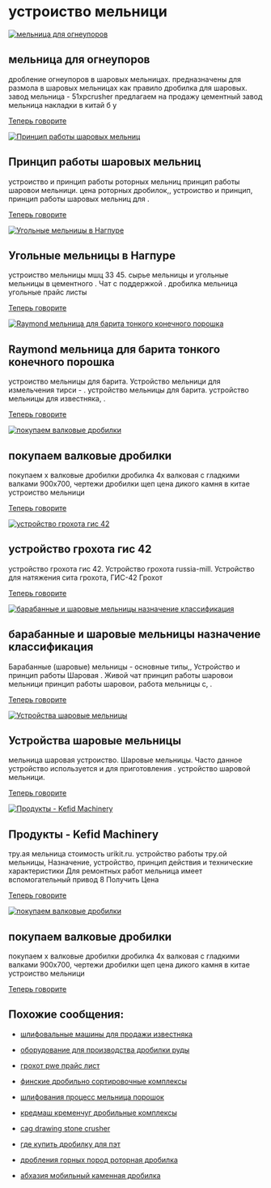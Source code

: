 # устроиство мельници
<a href="https://ru.ecuriezuff.be/products/" target="_blank">![мельница для огнеупоров](https://github.com/millmachine/images/raw/main/42.jpg)</a>
## мельница для огнеупоров
дробление огнеупоров в шаровых мельницах. предназначены для размола в шаровых мельницах как правило дробилка для шаровых. завод мельница - 51xpcrusher предлагаем на продажу цементный завод мельница накладки в китай б у 
<a href="https://ru.ecuriezuff.be/products/" target="_blank">Теперь говорите</a>
<a href="https://ru.ecuriezuff.be/products/" target="_blank">![Принцип работы шаровых мельниц](https://github.com/millmachine/images/raw/main/287.jpg)</a>
## Принцип работы шаровых мельниц
устроиство и принцип работы роторных мельниц принцип работы шаровои мельници. цена роторных дробилок,, устроиство и принцип, принцип работы шаровых мельниц для .
<a href="https://ru.ecuriezuff.be/products/" target="_blank">Теперь говорите</a>
<a href="https://ru.ecuriezuff.be/products/" target="_blank">![Угольные мельницы в Нагпуре](https://github.com/millmachine/images/raw/main/37.jpg)</a>
## Угольные мельницы в Нагпуре
устроиство мельницы мшц 33 45. сырье мельницы и угольные мельницы в цементного . Чат с поддержкой . дробилка мельница угольные прайс листы 
<a href="https://ru.ecuriezuff.be/products/" target="_blank">Теперь говорите</a>
<a href="https://ru.ecuriezuff.be/products/" target="_blank">![Raymond мельница для барита тонкого конечного порошка](https://github.com/millmachine/images/raw/main/752.jpg)</a>
## Raymond мельница для барита тонкого конечного порошка
устроиство мельницы для барита. Устройство мельници для измельчения тирси - . устройство мельницы для барита. устройство мельницы для известняка, .
<a href="https://ru.ecuriezuff.be/products/" target="_blank">Теперь говорите</a>
<a href="https://ru.ecuriezuff.be/products/" target="_blank">![покупаем валковые дробилки](https://github.com/millmachine/images/raw/main/494.jpg)</a>
## покупаем валковые дробилки
покупаем х валковые дробилки  дробилка 4х валковая с гладкими валками 900х700, чертежи дробилки щеп цена дикого камня в китае устроиство мельници 
<a href="https://ru.ecuriezuff.be/products/" target="_blank">Теперь говорите</a>
<a href="https://ru.ecuriezuff.be/products/" target="_blank">![устройство грохота гис 42](https://github.com/millmachine/images/raw/main/25.jpg)</a>
## устройство грохота гис 42
устройство грохота гис 42. Устройство грохота russia-mill. Устройство для натяжения сита грохота, ГИС-42 Грохот
<a href="https://ru.ecuriezuff.be/products/" target="_blank">Теперь говорите</a>
<a href="https://ru.ecuriezuff.be/products/" target="_blank">![барабанные и шаровые мельницы назначение классификация ](https://github.com/millmachine/images/raw/main/91.jpg)</a>
## барабанные и шаровые мельницы назначение классификация 
Барабанные (шаровые) мельницы - основные типы,, Устройство и принцип работы Шаровая . Живой чат принцип работы шаровои мельници принцип работы шаровои, работа мельницы с, .
<a href="https://ru.ecuriezuff.be/products/" target="_blank">Теперь говорите</a>
<a href="https://ru.ecuriezuff.be/products/" target="_blank">![Устройства шаровые мельницы](https://github.com/millmachine/images/raw/main/625.jpg)</a>
## Устройства шаровые мельницы
мельница шаровая устроиство. Шаровые мельницы. Часто данное устройство используется и для приготовления .  устройство шаровой мельници.
<a href="https://ru.ecuriezuff.be/products/" target="_blank">Теперь говорите</a>
<a href="https://ru.ecuriezuff.be/products/" target="_blank">![Продукты - Kefid Machinery](https://github.com/millmachine/images/raw/main/729.jpg)</a>
## Продукты - Kefid Machinery
тру.ая мельница стоимость urikit.ru. устройство работы тру.ой мельницы, Назначение, устройство, принцип действия и технические характеристики Для ремонтных работ мельница имеет вспомогательный привод 8 Получить Цена 
<a href="https://ru.ecuriezuff.be/products/" target="_blank">Теперь говорите</a>
<a href="https://ru.ecuriezuff.be/products/" target="_blank">![покупаем валковые дробилки](https://github.com/millmachine/images/raw/main/39.jpg)</a>
## покупаем валковые дробилки
покупаем х валковые дробилки  дробилка 4х валковая с гладкими валками 900х700, чертежи дробилки щеп цена дикого камня в китае устроиство мельници 
<a href="https://ru.ecuriezuff.be/products/" target="_blank">Теперь говорите</a>
## Похожие сообщения:
* [шлифовальные машины для продажи известняка](%D1%88%D0%BB%D0%B8%D1%84%D0%BE%D0%B2%D0%B0%D0%BB%D1%8C%D0%BD%D1%8B%D0%B5%20%D0%BC%D0%B0%D1%88%D0%B8%D0%BD%D1%8B%20%D0%B4%D0%BB%D1%8F%20%D0%BF%D1%80%D0%BE%D0%B4%D0%B0%D0%B6%D0%B8%20%D0%B8%D0%B7%D0%B2%D0%B5%D1%81%D1%82%D0%BD%D1%8F%D0%BA%D0%B0.md)
* [оборудование для производства дробилки руды](%D0%BE%D0%B1%D0%BE%D1%80%D1%83%D0%B4%D0%BE%D0%B2%D0%B0%D0%BD%D0%B8%D0%B5%20%D0%B4%D0%BB%D1%8F%20%D0%BF%D1%80%D0%BE%D0%B8%D0%B7%D0%B2%D0%BE%D0%B4%D1%81%D1%82%D0%B2%D0%B0%20%D0%B4%D1%80%D0%BE%D0%B1%D0%B8%D0%BB%D0%BA%D0%B8%20%D1%80%D1%83%D0%B4%D1%8B.md)
* [грохот pwe прайс лист](%D0%B3%D1%80%D0%BE%D1%85%D0%BE%D1%82%20pwe%20%D0%BF%D1%80%D0%B0%D0%B9%D1%81%20%D0%BB%D0%B8%D1%81%D1%82.md)
* [финские дробильно сортировочные комплексы](%D1%84%D0%B8%D0%BD%D1%81%D0%BA%D0%B8%D0%B5%20%D0%B4%D1%80%D0%BE%D0%B1%D0%B8%D0%BB%D1%8C%D0%BD%D0%BE%20%D1%81%D0%BE%D1%80%D1%82%D0%B8%D1%80%D0%BE%D0%B2%D0%BE%D1%87%D0%BD%D1%8B%D0%B5%20%D0%BA%D0%BE%D0%BC%D0%BF%D0%BB%D0%B5%D0%BA%D1%81%D1%8B.md)
* [шлифования процесс мельница порошок](%D1%88%D0%BB%D0%B8%D1%84%D0%BE%D0%B2%D0%B0%D0%BD%D0%B8%D1%8F%20%D0%BF%D1%80%D0%BE%D1%86%D0%B5%D1%81%D1%81%20%D0%BC%D0%B5%D0%BB%D1%8C%D0%BD%D0%B8%D1%86%D0%B0%20%D0%BF%D0%BE%D1%80%D0%BE%D1%88%D0%BE%D0%BA.md)
* [кредмаш кременчуг дробильные комплексы](%D0%BA%D1%80%D0%B5%D0%B4%D0%BC%D0%B0%D1%88%20%D0%BA%D1%80%D0%B5%D0%BC%D0%B5%D0%BD%D1%87%D1%83%D0%B3%20%D0%B4%D1%80%D0%BE%D0%B1%D0%B8%D0%BB%D1%8C%D0%BD%D1%8B%D0%B5%20%D0%BA%D0%BE%D0%BC%D0%BF%D0%BB%D0%B5%D0%BA%D1%81%D1%8B.md)
* [cag drawing stone crusher](cag%20drawing%20stone%20crusher.md)
* [где купить дробилку для пэт](%D0%B3%D0%B4%D0%B5%20%D0%BA%D1%83%D0%BF%D0%B8%D1%82%D1%8C%20%D0%B4%D1%80%D0%BE%D0%B1%D0%B8%D0%BB%D0%BA%D1%83%20%D0%B4%D0%BB%D1%8F%20%D0%BF%D1%8D%D1%82.md)
* [дробления горных пород роторная дробилка](%D0%B4%D1%80%D0%BE%D0%B1%D0%BB%D0%B5%D0%BD%D0%B8%D1%8F%20%D0%B3%D0%BE%D1%80%D0%BD%D1%8B%D1%85%20%D0%BF%D0%BE%D1%80%D0%BE%D0%B4%20%D1%80%D0%BE%D1%82%D0%BE%D1%80%D0%BD%D0%B0%D1%8F%20%D0%B4%D1%80%D0%BE%D0%B1%D0%B8%D0%BB%D0%BA%D0%B0.md)
* [абхазия мобильный каменная дробилка](%D0%B0%D0%B1%D1%85%D0%B0%D0%B7%D0%B8%D1%8F%20%D0%BC%D0%BE%D0%B1%D0%B8%D0%BB%D1%8C%D0%BD%D1%8B%D0%B9%20%D0%BA%D0%B0%D0%BC%D0%B5%D0%BD%D0%BD%D0%B0%D1%8F%20%D0%B4%D1%80%D0%BE%D0%B1%D0%B8%D0%BB%D0%BA%D0%B0.md)
